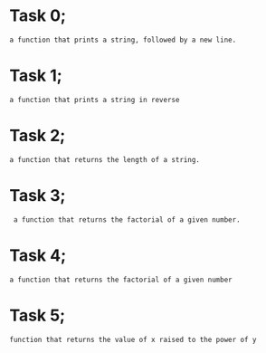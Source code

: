 # Task 0;
    a function that prints a string, followed by a new line.
# Task 1;
    a function that prints a string in reverse
# Task 2;
    a function that returns the length of a string.
# Task 3;
     a function that returns the factorial of a given number.
# Task 4;
    a function that returns the factorial of a given number
# Task 5;
    function that returns the value of x raised to the power of y
